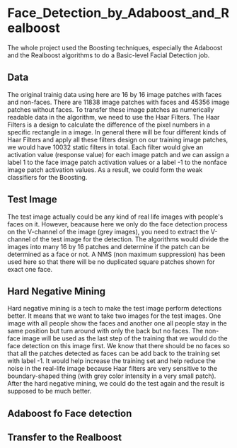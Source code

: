 # Face_Detection_by_Adaboost_and_Realboost
The whole project used the Boosting techniques, especially the Adaboost and the Realboost algorithms to do a Basic-level Facial Detection job.

## Data
The original trainig data using here are 16 by 16 image patches with faces and non-faces. There are 11838 image patches with faces and 45356 image patches without faces. To transfer these image patches as numerically readable data in the algorithm, we need to use the Haar Filters. The Haar Filters is a design to calculate the difference of the pixel numbers in a specific rectangle in a image. In general there will be four different kinds of Haar Filters and apply all these filters design on our training image patches, we would have 10032 static filters in total. Each filter would give an activation value (response value) for each image patch and we can assign a label 1 to the face image patch activation values or a label -1 to the nonface image patch activation values. As a result, we could form the weak classifiers for the Boosting.

## Test Image
The test image actually could be any kind of real life images with people's faces on it. However, beacause here we only do the face detection process on the V-channel of the image (grey images), you need to extract the V-channel of the test image for the detection. The algorithms would divide the images into many 16 by 16 patches and determine if the patch can be determined as a face or not. A NMS (non maximum suppression) has been used here so that there will be no duplicated square patches shown for exact one face.

## Hard Negative Mining
Hard negative mining is a tech to make the test image perform detections better. It means that we want to take two images for the test images. One image with all people show the faces and another one all people stay in the same position but turn around with only the back but no faces. The non-face image will be used as the last step of the training that we would do the face detection on this image first. We know that there should be no faces so that all the patches detected as faces can be add back to the training set with label -1. It would help increase the training set and help reduce the noise in the real-life image because Haar filters are very sensitive to the boundary-shaped thing (with grey color intensity in a very small patch). After the hard negative mining, we could do the test again and the result is supposed to be much better.

## Adaboost fo Face detection

## Transfer to the Realboost
